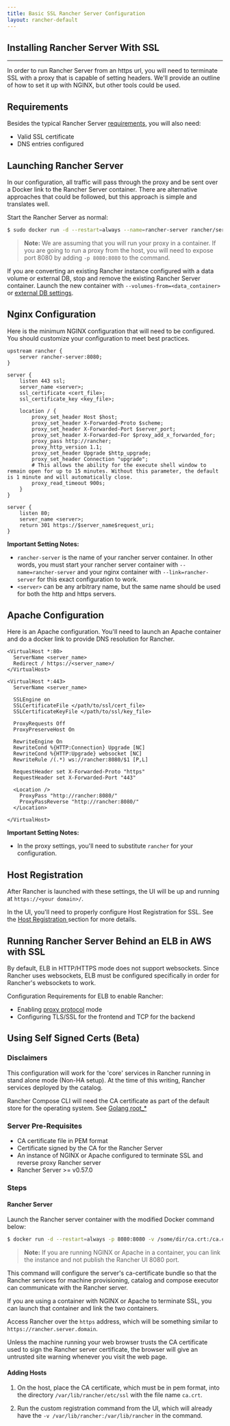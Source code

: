 ```yaml
---
title: Basic SSL Rancher Server Configuration
layout: rancher-default
---
```


## Installing Rancher Server With SSL
---

In order to run Rancher Server from an https url, you will need to terminate SSL with a proxy that is capable of setting headers. We'll provide an outline of how to set it up with NGINX, but other tools could be used.

## Requirements

Besides the typical Rancher Server [requirements]({{site.baseurl}}/rancher/installing-rancher/installing-server/#requirements), you will also need:

* Valid SSL certificate
* DNS entries configured

## Launching Rancher Server

In our configuration, all traffic will pass through the proxy and be sent over a Docker link to the Rancher Server container. There are alternative approaches that could be followed, but this approach is simple and translates well.

Start the Rancher Server as normal:

```bash
$ sudo docker run -d --restart=always --name=rancher-server rancher/server
```

> **Note:** We are assuming that you will run your proxy in a container. If you are going to run a proxy from the host, you will need to expose port 8080 by adding `-p 8080:8080` to the command.

If you are converting an existing Rancher instance configured with a data volume or external DB, stop and remove the existing Rancher Server container. Launch the new container with `--volumes-from=<data_container>` or [external DB settings]({{site.baseurl}}/rancher/installing-rancher/installing-server/#external-db).

## Nginx Configuration

Here is the minimum NGINX configuration that will need to be configured. You should customize your configuration to meet best practices.

```
upstream rancher {
    server rancher-server:8080;
}

server {
    listen 443 ssl;
    server_name <server>;
    ssl_certificate <cert_file>;
    ssl_certificate_key <key_file>;

    location / {
        proxy_set_header Host $host;
        proxy_set_header X-Forwarded-Proto $scheme;
        proxy_set_header X-Forwarded-Port $server_port;
        proxy_set_header X-Forwarded-For $proxy_add_x_forwarded_for;
        proxy_pass http://rancher;
        proxy_http_version 1.1;
        proxy_set_header Upgrade $http_upgrade;
        proxy_set_header Connection "upgrade";
        # This allows the ability for the execute shell window to remain open for up to 15 minutes. Without this parameter, the default is 1 minute and will automatically close.
        proxy_read_timeout 900s;
    }
}

server {
    listen 80;
    server_name <server>;
    return 301 https://$server_name$request_uri;
}
```

**Important Setting Notes:**

* `rancher-server` is the name of your rancher server container. In other words, you must start your rancher server container with `--name=rancher-server` and your nginx container with `--link=rancher-server` for this exact configuration to work.
* `<server>` can be any arbitrary name, but the same name should be used for both the http and https servers.


## Apache Configuration

Here is an Apache configuration. You'll need to launch an Apache container and do a docker link to provide DNS resolution for Rancher. 

```
<VirtualHost *:80>
  ServerName <server_name>
  Redirect / https://<server_name>/
</VirtualHost>

<VirtualHost *:443>
  ServerName <server_name>

  SSLEngine on
  SSLCertificateFile </path/to/ssl/cert_file>
  SSLCertificateKeyFile </path/to/ssl/key_file>

  ProxyRequests Off
  ProxyPreserveHost On

  RewriteEngine On
  RewriteCond %{HTTP:Connection} Upgrade [NC]
  RewriteCond %{HTTP:Upgrade} websocket [NC]
  RewriteRule /(.*) ws://rancher:8080/$1 [P,L]

  RequestHeader set X-Forwarded-Proto "https"
  RequestHeader set X-Forwarded-Port "443"

  <Location />
    ProxyPass "http://rancher:8080/"
    ProxyPassReverse "http://rancher:8080/"
  </Location>

</VirtualHost>
```

**Important Setting Notes:**

* In the proxy settings, you'll need to substitute `rancher` for your configuration.

## Host Registration
After Rancher is launched with these settings, the UI will be up and running at `https://<your domain>/`.

In the UI, you'll need to properly configure Host Registration for SSL. See the [Host Registration ]({{site.baseurl}}/rancher/configuration/settings/#host-registration) section for more details.

## Running Rancher Server Behind an ELB in AWS with SSL

By default, ELB in HTTP/HTTPS mode does not support websockets. Since Rancher uses websockets, ELB must be configured specifically in order for Rancher's websockets to work. 

Configuration Requirements for ELB to enable Rancher:

 * Enabling [proxy protocol](http://docs.aws.amazon.com/ElasticLoadBalancing/latest/DeveloperGuide/enable-proxy-protocol.html) mode
 * Configuring TLS/SSL for the frontend and TCP for the backend

## Using Self Signed Certs (Beta)

### Disclaimers

This configuration will work for the 'core' services in Rancher running in stand alone mode (Non-HA setup). At the time of this writing, Rancher services deployed by the catalog.

Rancher Compose CLI will need the CA certificate as part of the default store for the operating system. See [Golang root_*](https://golang.org/src/crypto/x509/)

### Server Pre-Requisites

* CA certificate file in PEM format 
* Certificate signed by the CA for the Rancher Server
* An instance of NGINX or Apache configured to terminate SSL and reverse proxy Rancher server
* Rancher Server >= v0.57.0

### Steps

#### Rancher Server

Launch the Rancher server container with the modified Docker command below:

```bash
$ docker run -d --restart=always -p 8080:8080 -v /some/dir/ca.crt:/ca.crt rancher/server
```

> **Note:** If you are running NGINX or Apache in a container, you can link the instance and not publish the Rancher UI 8080 port.

This command will configure the server's ca-certificate bundle so that the Rancher services for machine provisioning, catalog and compose executor can communicate with the Rancher server.

If you are using a container with NGINX or Apache to terminate SSL, you can launch that container and link the two containers.

Access Rancher over the `https` address, which will be something similar to `https://rancher.server.domain`.

Unless the machine running your web browser trusts the CA certificate used to sign the Rancher server certificate, the browser will give an untrusted site warning whenever you visit the web page.

#### Adding Hosts

1. On the host, place the CA certificate, which must be in pem format, into the directory `/var/lib/rancher/etc/ssl` with the file name `ca.crt`.

2. Run the custom registration command from the UI, which will already have the `-v /var/lib/rancher:/var/lib/rancher` in the command. 


